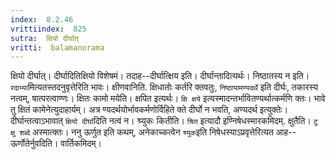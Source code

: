 ```yaml
---
index:  8.2.46
vrittiindex:  825
sutra:  क्षियो दीर्घात्
vritti:  balamanorama 
---
```


क्षियो दीर्घात्। दीर्घादितिक्षियो विशेषमं। तदाह--दीर्घात्क्षिय इति। दीर्घान्तादित्यर्थः। निष्ठातस्य न इति। `रदाभ्या`मित्यतस्तदनुवृत्तेरिति भावः। क्षीणवानिति. क्षिधातोः कर्तरि क्तवतुः, `निष्ठायामण्यदर्थे` इति दीर्घः, तकारस्य नत्वम्, षात्परत्वाण्णः। क्षितः कामो मयेति। क्षपित इत्यर्थः। `क्षि क्षये` इत्यस्मादन्तर्भावितण्यर्थात्कर्मणि क्तः। भावे तु क्षितं कामेनेत्युदाहार्यम्। अत्र ण्यदर्थयोर्भावकर्मणोर्विहिते क्ते दीर्घो न भवति, अण्यदर्थ इत्युक्तेः। दीर्घान्तत्वाऽभावात् `क्षियो दीर्घा`दिति नत्वं न। श्र्युकः कितीति। `श्रित` इत्यादौ इण्निषेधस्मारकमिदम्. क्षुतैति। `टु क्षु शब्दे` अस्मात्क्तः। ननु ऊर्णुत इति कथम्, अनेकाच्कत्वेन `श्र्युक`इति निषेधस्याऽप्रवृत्तेरित्यत आह-- ऊर्णोतेर्नुवदिति। वार्तिकमिदम्। 

